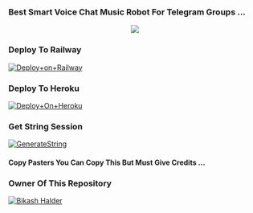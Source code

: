 ### Best Smart Voice Chat Music Robot For Telegram Groups ...


<p align="center"><a href="https://t.me/Bikashhalder"><img src="https://te.legra.ph/file/4cf7f89bbaaf5087f5cd0.png"></a></p>




### Deploy To Railway

[![Deploy+on+Railway](https://railway.app/button.svg)](https://railway.app/new/template?template=https://github.com/IambikashHalder/BikashMusicX&envs=API_ID,API_HASH,BOT_TOKEN,STRING_SESSION)


### Deploy To Heroku

[![Deploy+On+Heroku](https://www.herokucdn.com/deploy/button.svg)](https://heroku.com/deploy?template=https://github.com/IambikashHalder/BikashMusicX)



### Get String Session

[![GenerateString](https://img.shields.io/badge/repl.it-generateString-yellowgreen)](https://replit.com/@BikashHalder/StringSession)



#### Copy Pasters You Can Copy This But Must Give Credits ...

### Owner Of This Repository
[![Bikash Halder](https://te.legra.ph/file/4cf7f89bbaaf5087f5cd0.png)](https://t.me/BikashHalder)
